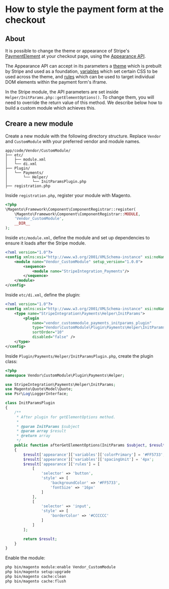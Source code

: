 # How to style the payment form at the checkout

## About

It is possible to change the theme or appearance of Stripe's [PaymentElement](https://docs.stripe.com/payments/payment-element) at your checkout page, using the [Appearance API](https://docs.stripe.com/elements/appearance-api).

The Appearance API can accept in its parameters a [theme](https://docs.stripe.com/elements/appearance-api?platform=web#theme) which is prebuilt by Stripe and used as a foundation, [variables](https://docs.stripe.com/elements/appearance-api?platform=web#variables) which set certain CSS to be used across the theme, and [rules](https://docs.stripe.com/elements/appearance-api?platform=web#rules) which can be used to target individual DOM elements within the payment form's iframe.

In the Stripe module, the API parameters are set inside `Helper/InitParams.php::getElementOptions()`. To change them, you will need to override the return value of this method. We describe below how to build a custom module which achieves this.

## Creare a new module

Create a new module with the following directory structure. Replace `Vendor` and `CustomModule` with your preferred vendor and module names.

```
app/code/Vendor/CustomModule/
├── etc/
│   ├── module.xml
│   └── di.xml
├── Plugin/
│   └── Payments/
│       └── Helper/
│           └── InitParamsPlugin.php
├── registration.php
```

Inside `registration.php`, register your module with Magento.

```php
<?php
\Magento\Framework\Component\ComponentRegistrar::register(
    \Magento\Framework\Component\ComponentRegistrar::MODULE,
    'Vendor_CustomModule',
    __DIR__
);
```

Inside `etc/module.xml`, define the module and set up dependencies to ensure it loads after the Stripe module.

```xml
<?xml version="1.0"?>
<config xmlns:xsi="http://www.w3.org/2001/XMLSchema-instance" xsi:noNamespaceSchemaLocation="urn:magento:framework:Module/etc/module.xsd">
    <module name="Vendor_CustomModule" setup_version="1.0.0">
        <sequence>
            <module name="StripeIntegration_Payments"/>
        </sequence>
    </module>
</config>
```

Inside `etc/di.xml`, define the plugin:

```xml
<?xml version="1.0"?>
<config xmlns:xsi="http://www.w3.org/2001/XMLSchema-instance" xsi:noNamespaceSchemaLocation="urn:magento:framework:ObjectManager/etc/config.xsd">
    <type name="StripeIntegration\Payments\Helper\InitParams">
        <plugin
            name="vendor_custommodule_payments_initparams_plugin"
            type="Vendor\CustomModule\Plugin\Payments\Helper\InitParamsPlugin"
            sortOrder="10"
            disabled="false" />
    </type>
</config>
```

Inside `Plugin/Payments/Helper/InitParamsPlugin.php`, create the plugin class:

```php
<?php
namespace Vendor\CustomModule\Plugin\Payments\Helper;

use StripeIntegration\Payments\Helper\InitParams;
use Magento\Quote\Model\Quote;
use Psr\Log\LoggerInterface;

class InitParamsPlugin
{
    /**
     * After plugin for getElementOptions method.
     *
     * @param InitParams $subject
     * @param array $result
     * @return array
     */
    public function afterGetElementOptions(InitParams $subject, $result)
    {
        $result['appearance']['variables']['colorPrimary'] = '#FF5733'; // Example: Primary color
        $result['appearance']['variables']['spacingUnit'] = '4px';       // Example: Spacing unit
        $result['appearance']['rules'] = [
            [
                'selector' => 'button',
                'style' => [
                    'backgroundColor' => '#FF5733',
                    'fontSize' => '16px'
                ]
            ],
            [
                'selector' => 'input',
                'style' => [
                    'borderColor' => '#CCCCCC'
                ]
            ]
        ];

        return $result;
    }
}
```

Enable the module:

```sh
php bin/magento module:enable Vendor_CustomModule
php bin/magento setup:upgrade
php bin/magento cache:clean
php bin/magento cache:flush
```